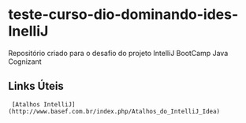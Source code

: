 # teste-curso-dio-dominando-ides-InelliJ
Repositório criado para o desafio do projeto IntelliJ BootCamp Java Cognizant

## Links Úteis
	 [Atalhos IntelliJ](http://www.basef.com.br/index.php/Atalhos_do_IntelliJ_Idea)

